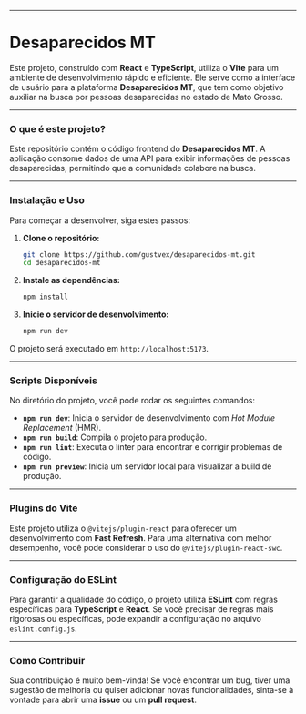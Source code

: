 -----

# Desaparecidos MT

Este projeto, construído com **React** e **TypeScript**, utiliza o **Vite** para um ambiente de desenvolvimento rápido e eficiente. Ele serve como a interface de usuário para a plataforma **Desaparecidos MT**, que tem como objetivo auxiliar na busca por pessoas desaparecidas no estado de Mato Grosso.

-----

### O que é este projeto?

Este repositório contém o código frontend do **Desaparecidos MT**. A aplicação consome dados de uma API para exibir informações de pessoas desaparecidas, permitindo que a comunidade colabore na busca.

-----

### Instalação e Uso

Para começar a desenvolver, siga estes passos:

1.  **Clone o repositório:**

    ```bash
    git clone https://github.com/gustvex/desaparecidos-mt.git
    cd desaparecidos-mt
    ```

2.  **Instale as dependências:**

    ```bash
    npm install
    ```

3.  **Inicie o servidor de desenvolvimento:**

    ```bash
    npm run dev
    ```

O projeto será executado em `http://localhost:5173`.

-----

### Scripts Disponíveis

No diretório do projeto, você pode rodar os seguintes comandos:

  * **`npm run dev`**: Inicia o servidor de desenvolvimento com *Hot Module Replacement* (HMR).
  * **`npm run build`**: Compila o projeto para produção.
  * **`npm run lint`**: Executa o linter para encontrar e corrigir problemas de código.
  * **`npm run preview`**: Inicia um servidor local para visualizar a build de produção.

-----

### Plugins do Vite

Este projeto utiliza o `@vitejs/plugin-react` para oferecer um desenvolvimento com **Fast Refresh**. Para uma alternativa com melhor desempenho, você pode considerar o uso do `@vitejs/plugin-react-swc`.

-----

### Configuração do ESLint

Para garantir a qualidade do código, o projeto utiliza **ESLint** com regras específicas para **TypeScript** e **React**. Se você precisar de regras mais rigorosas ou específicas, pode expandir a configuração no arquivo `eslint.config.js`.

-----

### Como Contribuir

Sua contribuição é muito bem-vinda\! Se você encontrar um bug, tiver uma sugestão de melhoria ou quiser adicionar novas funcionalidades, sinta-se à vontade para abrir uma **issue** ou um **pull request**.
